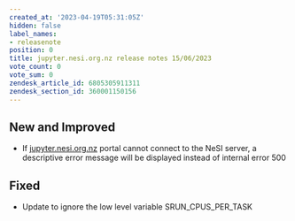 ```yaml
---
created_at: '2023-04-19T05:31:05Z'
hidden: false
label_names:
- releasenote
position: 0
title: jupyter.nesi.org.nz release notes 15/06/2023
vote_count: 0
vote_sum: 0
zendesk_article_id: 6805305911311
zendesk_section_id: 360001150156
---
```


## New and Improved

-   If <a href="http://my.nesi.org.nz/" class="c-link">jupyter.nesi.org.nz</a> portal
    cannot connect to the NeSI server, a descriptive error message will
    be displayed instead of internal error 500

## Fixed

-   Update to ignore the low level variable SRUN\_CPUS\_PER\_TASK
